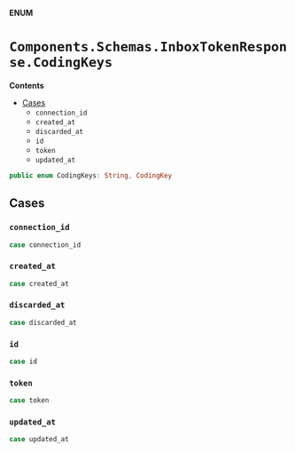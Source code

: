 **ENUM**

# `Components.Schemas.InboxTokenResponse.CodingKeys`

**Contents**

- [Cases](#cases)
  - `connection_id`
  - `created_at`
  - `discarded_at`
  - `id`
  - `token`
  - `updated_at`

```swift
public enum CodingKeys: String, CodingKey
```

## Cases
### `connection_id`

```swift
case connection_id
```

### `created_at`

```swift
case created_at
```

### `discarded_at`

```swift
case discarded_at
```

### `id`

```swift
case id
```

### `token`

```swift
case token
```

### `updated_at`

```swift
case updated_at
```
